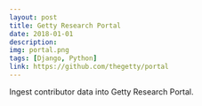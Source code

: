 ```yaml
---
layout: post
title: Getty Research Portal
date: 2018-01-01
description: 
img: portal.png
tags: [Django, Python]
link: https://github.com/thegetty/portal
---
```

Ingest contributor data into Getty Research Portal.
